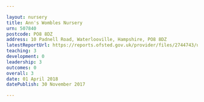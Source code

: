 ```yaml
---

layout: nursery
title: Ann's Wombles Nursery
urn: 507840
postcode: PO8 8DZ
address: 10 Padnell Road, Waterlooville, Hampshire, PO8 8DZ
latestReportUrl: https://reports.ofsted.gov.uk/provider/files/2744743/urn/507840.pdf
teaching: 3
development: 0
leadership: 3
outcomes: 0
overall: 3
date: 01 April 2018 
datePublish: 30 November 2017

---
```

